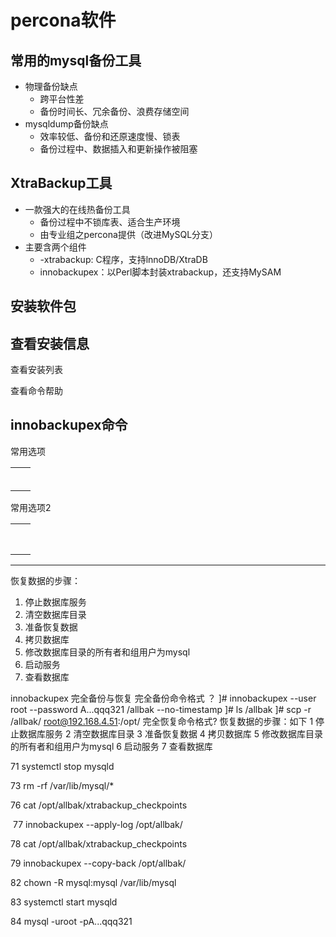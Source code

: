 # percona软件

## 常用的mysql备份工具

- 物理备份缺点
  - 跨平台性差
  - 备份时间长、冗余备份、浪费存储空间
- mysqldump备份缺点
  - 效率较低、备份和还原速度慢、锁表
  - 备份过程中、数据插入和更新操作被阻塞

## XtraBackup工具

- 一款强大的在线热备份工具
  - 备份过程中不锁库表、适合生产环境
  - 由专业组之percona提供（改进MySQL分支）
- 主要含两个组件
  - -xtrabackup: C程序，支持lnnoDB/XtraDB
  - innobackupex：以Perl脚本封装xtrabackup，还支持MySAM

## 安装软件包





## 查看安装信息

查看安装列表



查看命令帮助



## innobackupex命令

常用选项

|      |      |
| ---- | ---- |
|      |      |
|      |      |
|      |      |
|      |      |
|      |      |
|      |      |

常用选项2

|      |      |
| ---- | ---- |
|      |      |
|      |      |
|      |      |
|      |      |
|      |      |
|      |      |
|      |      |
|      |      |

****







恢复数据的步骤：

1. 停止数据库服务
2. 清空数据库目录
3. 准备恢复数据
4. 拷贝数据库
5. 修改数据库目录的所有者和组用户为mysql
6. 启动服务
7. 查看数据库

innobackupex 完全备份与恢复   完全备份命令格式 ？ ]# innobackupex --user root --password A...qqq321 /allbak --no-timestamp ]# ls /allbak  ]# scp -r /allbak/ root@192.168.4.51:/opt/     完全恢复命令格式?   恢复数据的步骤：如下  1 停止数据库服务  2 清空数据库目录  3 准备恢复数据  4 拷贝数据库  5 修改数据库目录的所有者和组用户为mysql  6 启动服务  7 查看数据库

  71 systemctl stop mysqld  

 73 rm -rf /var/lib/mysql/* 

  76 cat /opt/allbak/xtrabackup_checkpoints

​    77 innobackupex --apply-log /opt/allbak/

   78 cat /opt/allbak/xtrabackup_checkpoints    

79 innobackupex --copy-back /opt/allbak/  

   82 chown -R mysql:mysql /var/lib/mysql  

83 systemctl start mysqld  

  84 mysql -uroot -pA...qqq321